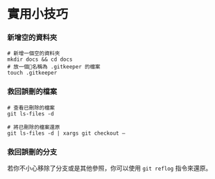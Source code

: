 # 實用小技巧

### 新增空的資料夾

```
# 新增一個空的資料夾
mkdir docs && cd docs
# 放一個名稱為 .gitkeeper 的檔案
touch .gitkeeper
```

### 救回誤刪的檔案

```
# 查看已刪除的檔案
git ls-files -d

# 將已刪除的檔案還原
git ls-files -d | xargs git checkout —
```

### 救回誤刪的分支

若你不小心移除了分支或是其他參照，你可以使用 `git reflog` 指令來還原。

<!-- 
### 快速尋找臭蟲

* 善用 grep
* 善用 blame 文件逐行追溯
* 善用 bisect 二分查找
-->